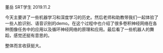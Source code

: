 董岳 SRT学生  2019.11.2

今天主要讲了一些机器学习和深度学习的历史。然后老师和助教带我们一起体验了一些人脸识别、语音识别的demo。在这个过程中也介绍了很多卷积神经网络在各种图像任务中的应用以及循环神经网络的原理和应用。最后看了一些机器人的舞蹈，感觉还挺有意思的。

整体而言收获挺大。